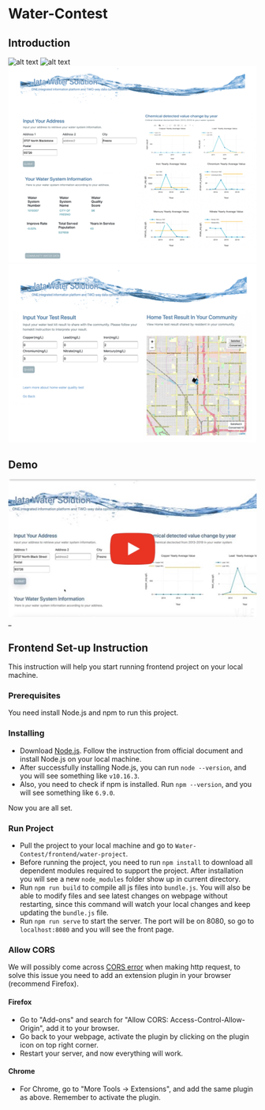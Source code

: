 # Water-Contest

## Introduction
![alt text](https://github.com/jyao8112/CA-Water-Contest/blob/master/screenshots/Screen%20Shot%202019-10-01%20at%2011.41.28%20PM.png)
![alt text](https://github.com/jyao8112/CA-Water-Contest/blob/master/screenshots/Screen%20Shot%202019-10-01%20at%2011.44.17%20PM.png)
![alt text](https://github.com/jyao8112/CA-Water-Contest/blob/master/screenshots/Screen%20Shot%202019-10-01%20at%2011.54.10%20PM.png)
![alt text](https://github.com/jyao8112/CA-Water-Contest/blob/master/screenshots/Screen%20Shot%202019-10-01%20at%2011.56.19%20PM.png)
## Demo
[![Watch the Demo](https://github.com/jyao8112/CA-Water-Contest/blob/master/screenshots/IMG_7755.jpg)](https://www.youtube.com/watch?v=PsBkwDi22XA&feature=youtu.be)_
## Frontend Set-up Instruction

This instruction will help you start running frontend project on your local machine.

### Prerequisites
You need install Node.js and npm to run this project.

### Installing
* Download [Node.js](https://nodejs.org/en/). Follow the instruction from official document and install Node.js on your local machine.
* After successfully installing Node.js, you can run  `node --version`, and you will see something like ` v10.16.3 `.
* Also, you need to check if npm is installed. Run `npm --version`, and you will see something like `6.9.0`.

Now you are all set.

### Run Project
* Pull the project to your local machine and go to `Water-Contest/frontend/water-project`.
* Before running the project, you need to run `npm install` to download all dependent modules required to support the project. 
After installation you will see a new `node_modules` folder show up in current directory.
* Run `npm run build` to compile all js files into `bundle.js`. You will also be able to modify files and see latest changes on webpage without restarting, since this command will watch your local changes and keep updating the `bundle.js` file.
* Run  `npm run serve` to start the server. The port will be on 8080, so go to `localhost:8080` and you will see the front page.

### Allow CORS
We will possibly come across [CORS error](https://developer.mozilla.org/en-US/docs/Web/HTTP/CORS/Errors) when making http request, to solve this issue 
you need to add an extension plugin in your browser (recommend Firefox).

#### Firefox
* Go to "Add-ons" and search for "Allow CORS: Access-Control-Allow-Origin", add it to your browser.
* Go back to your webpage, activate the plugin by clicking on the plugin icon on top right corner.
* Restart your server, and now everything will work.

#### Chrome
* For Chrome, go to "More Tools -> Extensions", and add the same plugin as above. Remember to activate the plugin.
